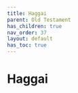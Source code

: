 ```yaml
---
title: Haggai
parent: Old Testament
has_children: true
nav_order: 37
layout: default
has_toc: true
---
```


# Haggai
